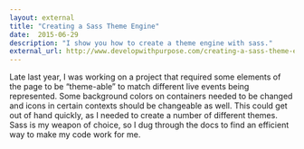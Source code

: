```yaml
---
layout: external
title: "Creating a Sass Theme Engine"
date:  2015-06-29
description: "I show you how to create a theme engine with sass."
external_url: http://www.developwithpurpose.com/creating-a-sass-theme-engine/
---
```


Late last year, I was working on a project that required some elements of the page to be “theme-able” to match different live events being represented. Some background colors on containers needed to be changed and icons in certain contexts should be changeable as well. This could get out of hand quickly, as I needed to create a number of different themes. Sass is my weapon of choice, so I dug through the docs to find an efficient way to make my code work for me.
